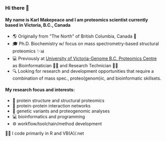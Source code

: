 ### Hi there 👋

#### My name is Karl Makepeace and I am proteomics scientist currently based in Victoria, B.C., Canada

- 🌎 Originally from "The North" of British Columbia, Canada 🍁
- 🎓 Ph.D. Biochemistry w/ focus on mass spectrometry-based structural proteomics ✨📊
- 💻 Previously at [University of Victoria-Genome B.C. Proteomics Centre](https://www.proteincentre.com/) as Bioinformatician 👨‍💻 and Research Technician 👨‍🔬
- 🔍 Looking for research and development opportunities that require a combination of mass spec., proteo(genom)ic, and bioinformatic skillsets.

#### My research focus and interests:
- 🧩 protein structure and structural proteomics
- 🔗 protein-protein interaction networks
- 🧬 genetic variants and proteogenomic analyses
- 💻 bioinformatics and programming
- ⚙️ workflow/toolchain/method development

👨‍💻 I code primarily in R and VB(A)/.net
<!-- 🐍 learning Python b/c it's eating the world -->
<!-- 
<img src="https://raw.githubusercontent.com/FortAwesome/Font-Awesome/6.x/svgs/brands/python.svg" width="32" height="32">
<img src="https://raw.githubusercontent.com/FortAwesome/Font-Awesome/6.x/svgs/brands/r-project.svg" width="32" height="32">
-->

<!--
- 🌱 My current goal is to complete a proteogenomic-focused R package and make it available on [CRAN](https://cran.r-project.org/) (or [Bioconductor](https://bioconductor.org/))
-->

<!--
**karlmakepeace/karlmakepeace** is a ✨ _special_ ✨ repository because its `README.md` (this file) appears on your GitHub profile.

Here are some ideas to get you started:

- 🔭 I’m currently working on ...
- 🌱 I’m currently learning ...
- 👯 I’m looking to collaborate on ...
- 🤔 I’m looking for help with ...
- 💬 Ask me about ...
- 📫 How to reach me: ...
- 😄 Pronouns: ...
- ⚡ Fun fact: ...
-->

